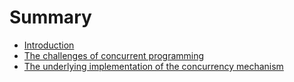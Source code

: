 # Summary

* [Introduction](README.md)
* [The challenges of concurrent programming](chapter1.md)
* [The underlying implementation of the concurrency mechanism](chapter2.md)

